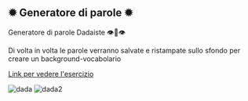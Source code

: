 ✹ Generatore di parole ✹
---
Generatore di parole Dadaiste 👁👄👁 

Di volta in volta le parole verranno salvate e ristampate sullo sfondo per creare un background-vocabolario 

[Link per vedere l'esercizio](https://editor.p5js.org/irene.crln/full/yp4afmyYJ)


![dada](https://user-images.githubusercontent.com/79697764/118982879-23a48580-b97c-11eb-89b7-71fab615e35e.JPG)
![dada2](https://user-images.githubusercontent.com/79697764/118982887-256e4900-b97c-11eb-8050-ce99beea3a99.JPG)

